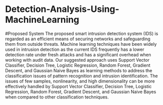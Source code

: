 # Detection-Analysis-Using-MachineLearning
#Proposed System
The proposed smart intrusion detection system (IDS) is regarded as an efficient
means of securing networks and safeguarding them from outside threats. Machine
learning techniques have been widely used in intrusion detection as the current IDS
frequently has a lower detection rate under fresh attacks and has a significant overhead
when working with audit data.
Our suggested approach uses Support Vector Classifier, Decision Tree, Logistic
Regression, Random Forest, Gradient Descent, and Gaussian Naive Bayes as learning
methods to address the classification issues of pattern recognition and intrusion
identification.
The issues of few samples, nonlinearity, and high dimensionality can be more
effectively handled by Support Vector Classifier, Decision Tree, Logistic Regression,
Random Forest, Gradient Descent, and Gaussian Naive Bayes when compared to other
classification techniques.
